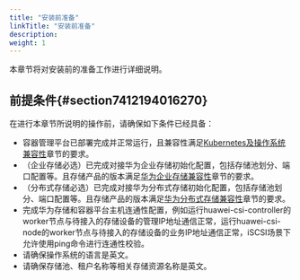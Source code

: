 ```yaml
---
title: "安装前准备"
linkTitle: "安装前准备"
description: 
weight: 1
---
```


本章节将对安装前的准备工作进行详细说明。

## 前提条件{#section7412194016270}

在进行本章节所说明的操作前，请确保如下条件已经具备：

-   容器管理平台已部署完成并正常运行，且兼容性满足[Kubernetes及操作系统兼容性](/docs/compatibility-and-features/kubernetes-and-os-compatibility)章节的要求。
-   （企业存储必选）已完成对接华为企业存储初始化配置，包括存储池划分、端口配置等。且存储产品的版本满足[华为企业存储兼容性](/docs/compatibility-and-features/compatibility-with-huawei-enterprise-storage)章节的要求。
-   （分布式存储必选）已完成对接华为分布式存储初始化配置，包括存储池划分、端口配置等。且存储产品的版本满足[华为分布式存储兼容性](/docs/compatibility-and-features/compatibility-with-huawei-distributed-storage)章节的要求。
-   完成华为存储和容器平台主机连通性配置，例如运行huawei-csi-controller的worker节点与待接入的存储设备的管理IP地址通信正常，运行huawei-csi-node的worker节点与待接入的存储设备的业务IP地址通信正常，iSCSI场景下允许使用ping命令进行连通性校验。
-   请确保操作系统的语言是英文。
-   请确保存储池、租户名称等相关存储资源名称是英文。








